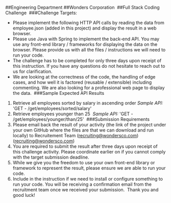 ##Engineering Department
##Wonders Corporation
​
##Full Stack Coding Challenge
​
###Challenge Targets:
​
* Please implement the following HTTP API calls by reading the data from employee.json (added in this project) and display the result in a web browser. 
* Please use Java with Spring to implement the back-end API. You may use any front-end library / frameworks for displaying the data on the browser. Please provide us with all the files / instructions we will need to run your code.
* The challenge has to be completed for only three days upon receipt of this instruction. If you have any questions do not hesitate to reach out to us for clarification.
* We are looking at the correctness of the code, the handling of edge cases, and how well it is factored (reusable / extensible) including commenting. We are also looking for a professional web page to display the data. 
​
###Sample Expected API Results
​
1. Retrieve all employees sorted by salary in ascending order
​
*Sample API:*
'GET - /get/employees/sorted/salary'
​
2. Retrieve employees younger than 25
​
*Sample API:*
'GET - /get/employees/younger/than/25'
​
###Submission Requirements
​
1. Please email back the result of your activity (the link of the project under your own GitHub where the files are that we can download and run locally) to Recruitement Team (recruiting@wondersco.com) ([recruiting@wondersco.com](email:recruiting@wondersco.com))
2. You are required to submit the result after three days upon receipt of this challenge activity. Please coordinate earlier on if you cannot comply with the target submission deadline.
3. While we give you the freedom to use your own front-end library or framework to represent the result, please ensure we are able to run your code.
4. Include in the instruction if we need to install or configure something to run your code.
You will be receiving a confirmation email from the recruitment team once we received your submission.
​
Thank you and good luck!